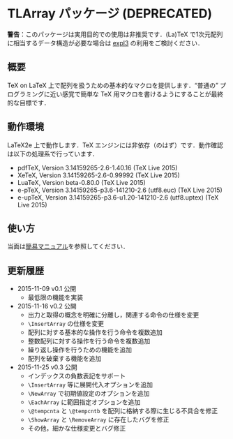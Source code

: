 # TLArray パッケージ (DEPRECATED)

**警告**：このパッケージは実用目的での使用は非推奨です．(La)TeX で1次元配列に相当するデータ構造が必要な場合は [expl3](https://github.com/latex3/latex3) の利用をご検討ください．

## 概要

TeX on LaTeX 上で配列を扱うための基本的なマクロを提供します．“普通の” プログラミングに近い感覚で簡単な TeX 用マクロを書けるようにすることが最終的な目標です．

## 動作環境

LaTeX2e 上で動作します．TeX エンジンには非依存（のはず）です．動作確認は以下の処理系で行っています．

* pdfTeX, Version 3.14159265-2.6-1.40.16 (TeX Live 2015)
* XeTeX, Version 3.14159265-2.6-0.99992 (TeX Live 2015)
* LuaTeX, Version beta-0.80.0 (TeX Live 2015)
* e-pTeX, Version 3.14159265-p3.6-141210-2.6 (utf8.euc) (TeX Live 2015)
* e-upTeX, Version 3.14159265-p3.6-u1.20-141210-2.6 (utf8.uptex) (TeX Live 2015)

## 使い方

当面は[簡易マニュアル](./doc/simple-manual-ja.pdf)を参照してください．

## 更新履歴

* 2015-11-09 v0.1 公開
	* 最低限の機能を実装
* 2015-11-16 v0.2 公開
	* 出力と取得の概念を明確に分離し，関連する命令の仕様を変更
	* `\InsertArray` の仕様を変更
	* 配列に対する基本的な操作を行う命令を複数追加
	* 整数配列に対する操作を行う命令を複数追加
	* 繰り返し操作を行うための機能を追加
	* 配列を破棄する機能を追加
* 2015-11-25 v0.3 公開
	* インデックスの負数表記をサポート
	* `\InsertArray` 等に展開代入オプションを追加
	* `\NewArray` で初期値設定のオプションを追加
	* `\EachArray` に範囲指定オプションを追加
	* `\@tempcnta` と `\@tempcntb` を配列に格納する際に生じる不具合を修正
	* `\ShowArray` と `\RemoveArray` に存在したバグを修正
	* その他，細かな仕様変更とバグ修正